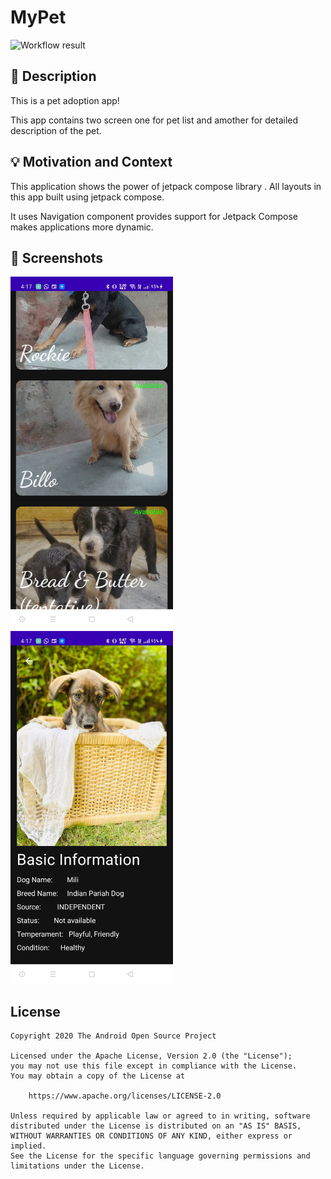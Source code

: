 # MyPet

<!--- Replace <OWNER> with your Github Username and <REPOSITORY> with the name of your repository. -->
<!--- You can find both of these in the url bar when you open your repository in github. -->
![Workflow result](https://github.com/<hiron1999>/<-android-dev-challenge-compose-week1>/workflows/Check/badge.svg)


## :scroll: Description
This is a pet adoption app! 

This app contains two screen one for pet list and amother for detailed description of the pet.
<!--- Describe your app in one or two sentences -->


## :bulb: Motivation and Context
This application shows the power of jetpack compose library . All layouts in this app built using jetpack compose.

It uses Navigation component provides support for Jetpack Compose makes applications more dynamic.
<!--- Optionally point readers to interesting parts of your submission. -->
<!--- What are you especially proud of? -->


## :camera_flash: Screenshots
<!-- You can add more screenshots here if you like -->
<img src="/results/screenshot_1.png" width="260">&emsp;<img src="/results/screenshot_2.png" width="260">

## License
```
Copyright 2020 The Android Open Source Project

Licensed under the Apache License, Version 2.0 (the "License");
you may not use this file except in compliance with the License.
You may obtain a copy of the License at

    https://www.apache.org/licenses/LICENSE-2.0

Unless required by applicable law or agreed to in writing, software
distributed under the License is distributed on an "AS IS" BASIS,
WITHOUT WARRANTIES OR CONDITIONS OF ANY KIND, either express or implied.
See the License for the specific language governing permissions and
limitations under the License.
```
